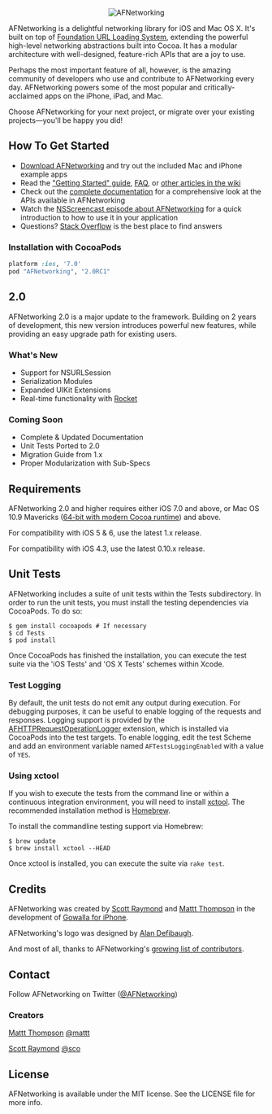 <p align="center" >
  <img src="https://github.com/AFNetworking/AFNetworking/raw/gh-pages/afnetworking-logo.png" alt="AFNetworking" title="AFNetworking">
</p>

AFNetworking is a delightful networking library for iOS and Mac OS X. It's built on top of [Foundation URL Loading System](http://developer.apple.com/library/mac/#documentation/Cocoa/Conceptual/URLLoadingSystem/URLLoadingSystem.html), extending the powerful high-level networking abstractions built into Cocoa. It has a modular architecture with well-designed, feature-rich APIs that are a joy to use.

Perhaps the most important feature of all, however, is the amazing community of developers who use and contribute to AFNetworking every day. AFNetworking powers some of the most popular and critically-acclaimed apps on the iPhone, iPad, and Mac.

Choose AFNetworking for your next project, or migrate over your existing projects—you'll be happy you did!

## How To Get Started

- [Download AFNetworking](https://github.com/AFNetworking/AFNetworking/zipball/master) and try out the included Mac and iPhone example apps
- Read the ["Getting Started" guide](https://github.com/AFNetworking/AFNetworking/wiki/Getting-Started-with-AFNetworking), [FAQ](https://github.com/AFNetworking/AFNetworking/wiki/AFNetworking-FAQ), or [other articles in the wiki](https://github.com/AFNetworking/AFNetworking/wiki)
- Check out the [complete documentation](http://afnetworking.github.com/AFNetworking/) for a comprehensive look at the APIs available in AFNetworking
- Watch the [NSScreencast episode about AFNetworking](http://nsscreencast.com/episodes/6-afnetworking) for a quick introduction to how to use it in your application
- Questions? [Stack Overflow](http://stackoverflow.com/questions/tagged/afnetworking) is the best place to find answers

### Installation with CocoaPods

```ruby
platform :ios, '7.0'
pod "AFNetworking", "2.0RC1"
```

## 2.0

AFNetworking 2.0 is a major update to the framework. Building on 2 years of development, this new version introduces powerful new features, while providing an easy upgrade path for existing users.

### What's New

- Support for NSURLSession
- Serialization Modules
- Expanded UIKit Extensions
- Real-time functionality with [Rocket](http://rocket.github.io)

### Coming Soon

- Complete & Updated Documentation
- Unit Tests Ported to 2.0
- Migration Guide from 1.x
- Proper Modularization with Sub-Specs

## Requirements

AFNetworking 2.0 and higher requires either iOS 7.0 and above, or Mac OS 10.9 Mavericks ([64-bit with modern Cocoa runtime](https://developer.apple.com/library/mac/#documentation/Cocoa/Conceptual/ObjCRuntimeGuide/Articles/ocrtVersionsPlatforms.html)) and above.

For compatibility with iOS 5 & 6, use the latest 1.x release.

For compatibility with iOS 4.3, use the latest 0.10.x release.

## Unit Tests

AFNetworking includes a suite of unit tests within the Tests subdirectory. In order to run the unit tests, you must install the testing dependencies via CocoaPods. To do so:

    $ gem install cocoapods # If necessary
    $ cd Tests
    $ pod install

Once CocoaPods has finished the installation, you can execute the test suite via the 'iOS Tests' and 'OS X Tests' schemes within Xcode.

### Test Logging

By default, the unit tests do not emit any output during execution. For debugging purposes, it can be useful to enable logging of the requests and responses. Logging support is provided by the [AFHTTPRequestOperationLogger](https://github.com/AFNetworking/AFHTTPRequestOperationLogger) extension, which is installed via CocoaPods into the test targets. To enable logging, edit the test Scheme and add an environment variable named `AFTestsLoggingEnabled` with a value of `YES`.

### Using xctool

If you wish to execute the tests from the command line or within a continuous integration environment, you will need to install [xctool](https://github.com/facebook/xctool). The recommended installation method is [Homebrew](http://mxcl.github.io/homebrew/).

To install the commandline testing support via Homebrew:

    $ brew update
    $ brew install xctool --HEAD

Once xctool is installed, you can execute the suite via `rake test`.

## Credits

AFNetworking was created by [Scott Raymond](https://github.com/sco/) and [Mattt Thompson](https://github.com/mattt/) in the development of [Gowalla for iPhone](http://en.wikipedia.org/wiki/Gowalla).

AFNetworking's logo was designed by [Alan Defibaugh](http://www.alandefibaugh.com/).

And most of all, thanks to AFNetworking's [growing list of contributors](https://github.com/AFNetworking/AFNetworking/contributors).

## Contact

Follow AFNetworking on Twitter ([@AFNetworking](https://twitter.com/AFNetworking))

### Creators

[Mattt Thompson](http://github.com/mattt)
[@mattt](https://twitter.com/mattt)

[Scott Raymond](http://github.com/sco)
[@sco](https://twitter.com/sco)

## License

AFNetworking is available under the MIT license. See the LICENSE file for more info.

